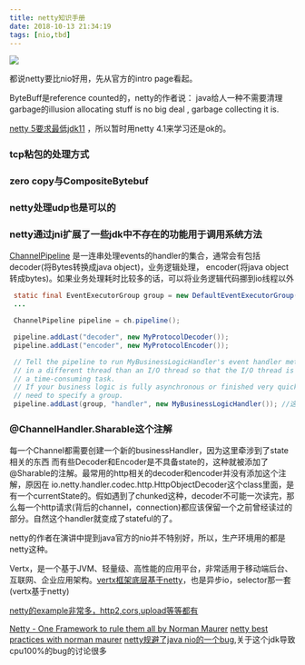 ```yaml
---
title: netty知识手册
date: 2018-10-13 21:34:19
tags: [nio,tbd]
---
```


![](https://www.haldir66.ga/static/imgs/cute_cat_sleepy.jpg)
<!--more-->

都说netty要比nio好用，先从官方的intro page看起。

ByteBuff是reference counted的，netty的作者说：
java给人一种不需要清理garbage的illusion
allocating stuff is no big deal , garbage collecting it is.


[netty 5要求最低jdk11](https://github.com/netty/netty/issues/8540#issue-380245481) ，所以暂时用netty 4.1来学习还是ok的。

### tcp粘包的处理方式

### zero copy与CompositeBytebuf

### netty处理udp也是可以的

### netty通过jni扩展了一些jdk中不存在的功能用于调用系统方法



[ChannelPipeline](https://netty.io/4.1/api/io/netty/channel/ChannelPipeline.html) 是一连串处理events的handler的集合，通常会有包括decoder(将Bytes转换成java object)，业务逻辑处理， encoder(将java object转成bytes)。如果业务处理耗时比较多的话，可以将业务逻辑代码挪到io线程以外
```java
 static final EventExecutorGroup group = new DefaultEventExecutorGroup(16);
 ...

 ChannelPipeline pipeline = ch.pipeline();

 pipeline.addLast("decoder", new MyProtocolDecoder());
 pipeline.addLast("encoder", new MyProtocolEncoder());

 // Tell the pipeline to run MyBusinessLogicHandler's event handler methods
 // in a different thread than an I/O thread so that the I/O thread is not blocked by
 // a time-consuming task.
 // If your business logic is fully asynchronous or finished very quickly, you don't
 // need to specify a group.
 pipeline.addLast(group, "handler", new MyBusinessLogicHandler()); //这样在businessHandler里面就能处理blocking业务，比如操作sql, 或者。。。调用一个rpc?
```

### @ChannelHandler.Sharable这个注解
每一个Channel都需要创建一个新的businessHandler，因为这里牵涉到了state相关的东西
而有些Decoder和Encoder是不具备state的，这种就被添加了@Sharable的注解。最常用的http相关的decoder和encoder并没有添加这个注解，原因在 io.netty.handler.codec.http.HttpObjectDecoder这个class里面，是有一个currentState的。假如遇到了chunked这种，decoder不可能一次读完，那么每一个http请求(背后的channel，connection)都应该保留一个之前曾经读过的部分。自然这个handler就变成了stateful的了。


netty的作者在演讲中提到java官方的nio并不特别好，所以，生产环境用的都是netty这种。

Vertx，是一个基于JVM、轻量级、高性能的应用平台，非常适用于移动端后台、互联网、企业应用架构。[vertx框架底层基于netty](https://vertx.io/)，也是异步io，selector那一套(vertx基于netty)

[netty的example非常多，http2,cors,upload等等都有](https://netty.io/4.1/xref/overview-summary.html)


[Netty - One Framework to rule them all by Norman Maurer](https://www.youtube.com/watch?v=DKJ0w30M0vg)
[netty best practices with norman maurer](https://www.youtube.com/watch?v=_GRIyCMNGGI)
[netty规避了java nio的一个bug](https://www.zhihu.com/question/291370310),关于这个jdk导致cpu100%的bug的讨论很多
